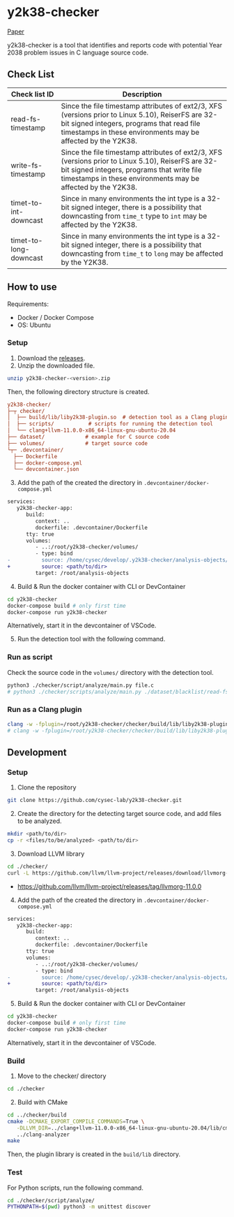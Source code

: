 # y2k38-checker

[Paper](https://ipsj.ixsq.nii.ac.jp/ej/?action=pages_view_main&active_action=repository_view_main_item_detail&item_id=228078&item_no=1&page_id=13&block_id=8)

y2k38-checker is a tool that identifies and reports code with potential Year 2038 problem issues in C language source code.

## Check List

| Check list ID          | Description                                                                                                                                                                                                     |
| ---------------------- | --------------------------------------------------------------------------------------------------------------------------------------------------------------------------------------------------------------- |
| read-fs-timestamp      | Since the file timestamp attributes of ext2/3, XFS (versions prior to Linux 5.10), ReiserFS are 32-bit signed integers, programs that read file timestamps in these environments may be affected by the Y2K38.  |
| write-fs-timestamp     | Since the file timestamp attributes of ext2/3, XFS (versions prior to Linux 5.10), ReiserFS are 32-bit signed integers, programs that write file timestamps in these environments may be affected by the Y2K38. |
| timet-to-int-downcast  | Since in many environments the int type is a 32-bit signed integer, there is a possibility that downcasting from `time_t` type to `int` may be affected by the Y2K38.                                           |
| timet-to-long-downcast | Since in many environments the int type is a 32-bit signed integer, there is a possibility that downcasting from `time_t` to `long` may be affected by the Y2K38.                                               |

## How to use

Requirements:

- Docker / Docker Compose
- OS: Ubuntu

### Setup

1. Download the [releases](https://github.com/cysec-lab/y2k38-checker/releases/).
2. Unzip the downloaded file.

```sh {"id":"01J4MTVGEAP8HW3A5ZXVS199JV"}
unzip y2k38-checker-<version>.zip
```

Then, the following directory structure is created.

```ini {"id":"01J4MTVGEBT2Q5592EVKA8RT86"}
y2k38-checker/
├─┬ checker/
│  ├── build/lib/liby2k38-plugin.so  # detection tool as a Clang plugin
│  ├── scripts/           # scripts for running the detection tool
│  └── clang+llvm-11.0.0-x86_64-linux-gnu-ubuntu-20.04
├── dataset/             # example for C source code
├── volumes/             # target source code
└┬─ .devcontainer/
  ├── Dockerfile
  ├── docker-compose.yml
  └── devcontainer.json
```

3. Add the path of the created the directory in `.devcontainer/docker-compose.yml`

```diff {"id":"01J4MTVGEBT2Q5592EVKQEK7WV"}
services:
   y2k38-checker-app:
      build:
         context: ..
         dockerfile: .devcontainer/Dockerfile
      tty: true
      volumes:
         - ..:/root/y2k38-checker/volumes/
         - type: bind
-          source: /home/cysec/develop/.y2k38-checker/analysis-objects/
+          source: <path/to/dir>
         target: /root/analysis-objects
```

4. Build & Run the docker container with CLI or DevContainer

```sh {"id":"01J4MTVGEBT2Q5592EVQ28Z1T4"}
cd y2k38-checker
docker-compose build # only first time
docker-compose run y2k38-checker
```

Alternatively, start it in the devcontainer of VSCode.

5. Run the detection tool with the following command.

### Run as script

Check the source code in the `volumes/` directory with the detection tool.

```sh {"id":"01J4MTVGEBT2Q5592EVVDQQAHD"}
python3 ./checker/script/analyze/main.py file.c
# python3 ./checker/scripts/analyze/main.py ./dataset/blacklist/read-fs-timestamp.c
```

<!--
### Run as standalone tool
```sh
cd ../build
./bin/check-y2k38 -- ../clang+llvm-11.0.0-x86_64-linux-gnu-ubuntu-20.04/bin/clang -c ../../dataset/blacklist/read-fs-timestamp.c

pwd # path/to/repo
./build/bin/check-y2k38 -p ./clang-analyzer/compile_commands.json
```
-->

### Run as a Clang plugin

```sh {"id":"01J4MTVGEBT2Q5592EW1W21NBR"}
clang -w -fplugin=/root/y2k38-checker/checker/build/lib/liby2k38-plugin.so -c file.c
# clang -w -fplugin=/root/y2k38-checker/checker/build/lib/liby2k38-plugin.so -c /root/y2k38-checker/dataset/blacklist/read-fs-timestamp.c
```

## Development

### Setup

1. Clone the repository

```sh {"id":"01J4MTVGEBT2Q5592EW3EBZF4F"}
git clone https://github.com/cysec-lab/y2k38-checker.git
```

2. Create the directory for the detecting target source code, and add files to be analyzed.

```sh {"id":"01J4MTVGEBT2Q5592EW65RZPR9"}
mkdir <path/to/dir>
cp -r <files/to/be/analyzed> <path/to/dir>
```

3. Download LLVM library

```sh {"id":"01J4MTVGEBT2Q5592EW8N0R11X"}
cd ./checker/
curl -L https://github.com/llvm/llvm-project/releases/download/llvmorg-11.0.0/clang+llvm-11.0.0-x86_64-linux-gnu-ubuntu-20.04.tar.xz | tar -Jxf -
```

- https://github.com/llvm/llvm-project/releases/tag/llvmorg-11.0.0

4. Add the path of the created the directory in `.devcontainer/docker-compose.yml`

```diff {"id":"01J4MTVGEBT2Q5592EWAW8FT78"}
services:
   y2k38-checker-app:
      build:
         context: ..
         dockerfile: .devcontainer/Dockerfile
      tty: true
      volumes:
         - ..:/root/y2k38-checker/volumes/
         - type: bind
-          source: /home/cysec/develop/.y2k38-checker/analysis-objects/
+          source: <path/to/dir>
         target: /root/analysis-objects
```

5. Build & Run the docker container with CLI or DevContainer

```sh {"id":"01J4MTVGEBT2Q5592EWEN1V1T7"}
cd y2k38-checker
docker-compose build # only first time
docker-compose run y2k38-checker
```

Alternatively, start it in the devcontainer of VSCode.

### Build

1. Move to the checker/ directory

```sh {"id":"01J4MTVGEBT2Q5592EWJ3NCBZG"}
cd ./checker
```

2. Build with CMake

```sh {"id":"01J4MTVGEBT2Q5592EWMGQDV4T"}
cd ../checker/build
cmake -DCMAKE_EXPORT_COMPILE_COMMANDS=True \
   -DLLVM_DIR=../clang+llvm-11.0.0-x86_64-linux-gnu-ubuntu-20.04/lib/cmake/llvm/ \
   ../clang-analyzer
make
```

Then, the plugin library is created in the `build/lib` directory.

### Test

For Python scripts, run the following command.

```sh {"id":"01J4MTVGEBT2Q5592EWN1Y3Q0K"}
cd ./checker/script/analyze/
PYTHONPATH=$(pwd) python3 -m unittest discover
```
